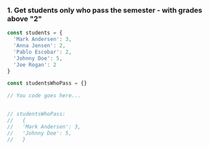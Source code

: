 ### 1. Get students only who pass the semester - with grades above "2"
```js
const students = {
  'Mark Andersen': 3,
  'Anna Jensen': 2,
  'Pablo Escobar': 2,
  'Johnny Doe': 5,
  'Joe Rogan': 2
}

const studentsWhoPass = {}

// You code goes here...


// studentsWhoPass:
//   {
//   'Mark Andersen': 3,
//   'Johnny Doe': 5,
//   }
```
